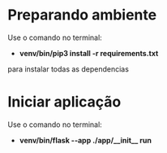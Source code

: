 # Preparando ambiente
Use o comando no terminal:
* **venv/bin/pip3 install -r requirements.txt**

para instalar todas as dependencias

# Iniciar aplicação

Use o comando no terminal:
* **venv/bin/flask --app ./app/__init\_\_ run**
